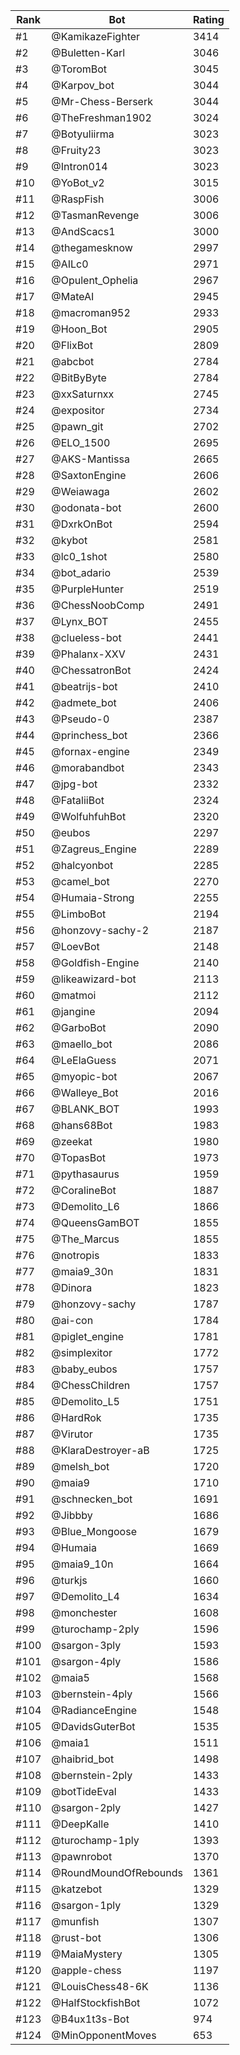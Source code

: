 Rank|Bot|Rating
---|---|---
#1|@KamikazeFighter|3414
#2|@Buletten-Karl|3046
#3|@ToromBot|3045
#4|@Karpov_bot|3044
#5|@Mr-Chess-Berserk|3044
#6|@TheFreshman1902|3024
#7|@Botyuliirma|3023
#8|@Fruity23|3023
#9|@Intron014|3023
#10|@YoBot_v2|3015
#11|@RaspFish|3006
#12|@TasmanRevenge|3006
#13|@AndScacs1|3000
#14|@thegamesknow|2997
#15|@AILc0|2971
#16|@Opulent_Ophelia|2967
#17|@MateAI|2945
#18|@macroman952|2933
#19|@Hoon_Bot|2905
#20|@FlixBot|2809
#21|@abcbot|2784
#22|@BitByByte|2784
#23|@xxSaturnxx|2745
#24|@expositor|2734
#25|@pawn_git|2702
#26|@ELO_1500|2695
#27|@AKS-Mantissa|2665
#28|@SaxtonEngine|2606
#29|@Weiawaga|2602
#30|@odonata-bot|2600
#31|@DxrkOnBot|2594
#32|@kybot|2581
#33|@lc0_1shot|2580
#34|@bot_adario|2539
#35|@PurpleHunter|2519
#36|@ChessNoobComp|2491
#37|@Lynx_BOT|2455
#38|@clueless-bot|2441
#39|@Phalanx-XXV|2431
#40|@ChessatronBot|2424
#41|@beatrijs-bot|2410
#42|@admete_bot|2406
#43|@Pseudo-0|2387
#44|@princhess_bot|2366
#45|@fornax-engine|2349
#46|@morabandbot|2343
#47|@jpg-bot|2332
#48|@FataliiBot|2324
#49|@WolfuhfuhBot|2320
#50|@eubos|2297
#51|@Zagreus_Engine|2289
#52|@halcyonbot|2285
#53|@camel_bot|2270
#54|@Humaia-Strong|2255
#55|@LimboBot|2194
#56|@honzovy-sachy-2|2187
#57|@LoevBot|2148
#58|@Goldfish-Engine|2140
#59|@likeawizard-bot|2113
#60|@matmoi|2112
#61|@jangine|2094
#62|@GarboBot|2090
#63|@maello_bot|2086
#64|@LeElaGuess|2071
#65|@myopic-bot|2067
#66|@Walleye_Bot|2016
#67|@BLANK_BOT|1993
#68|@hans68Bot|1983
#69|@zeekat|1980
#70|@TopasBot|1973
#71|@pythasaurus|1959
#72|@CoralineBot|1887
#73|@Demolito_L6|1866
#74|@QueensGamBOT|1855
#75|@The_Marcus|1855
#76|@notropis|1833
#77|@maia9_30n|1831
#78|@Dinora|1823
#79|@honzovy-sachy|1787
#80|@ai-con|1784
#81|@piglet_engine|1781
#82|@simplexitor|1772
#83|@baby_eubos|1757
#84|@ChessChildren|1757
#85|@Demolito_L5|1751
#86|@HardRok|1735
#87|@Virutor|1735
#88|@KlaraDestroyer-aB|1725
#89|@melsh_bot|1720
#90|@maia9|1710
#91|@schnecken_bot|1691
#92|@Jibbby|1686
#93|@Blue_Mongoose|1679
#94|@Humaia|1669
#95|@maia9_10n|1664
#96|@turkjs|1660
#97|@Demolito_L4|1634
#98|@monchester|1608
#99|@turochamp-2ply|1596
#100|@sargon-3ply|1593
#101|@sargon-4ply|1586
#102|@maia5|1568
#103|@bernstein-4ply|1566
#104|@RadianceEngine|1548
#105|@DavidsGuterBot|1535
#106|@maia1|1511
#107|@haibrid_bot|1498
#108|@bernstein-2ply|1433
#109|@botTideEval|1433
#110|@sargon-2ply|1427
#111|@DeepKalle|1410
#112|@turochamp-1ply|1393
#113|@pawnrobot|1370
#114|@RoundMoundOfRebounds|1361
#115|@katzebot|1329
#116|@sargon-1ply|1329
#117|@munfish|1307
#118|@rust-bot|1306
#119|@MaiaMystery|1305
#120|@apple-chess|1197
#121|@LouisChess48-6K|1136
#122|@HalfStockfishBot|1072
#123|@B4ux1t3s-Bot|974
#124|@MinOpponentMoves|653
